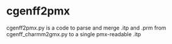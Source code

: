 # cgenff2pmx
cgenff2pmx.py is a code to parse and merge .itp and .prm from cgenff_charmm2gmx.py to a single pmx-readable .itp
